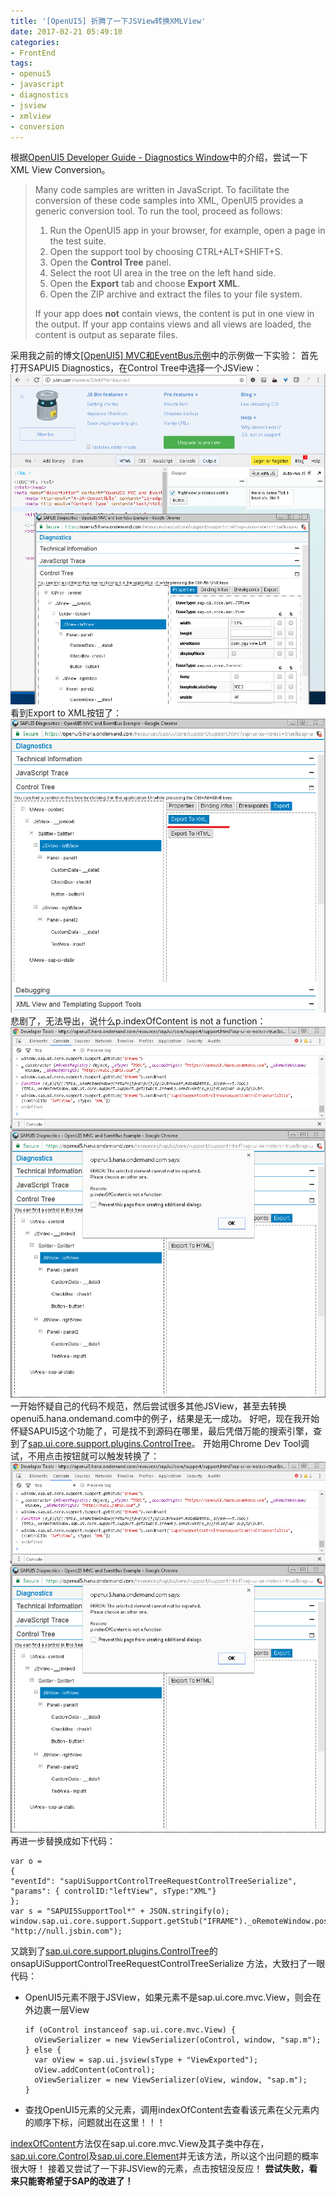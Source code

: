 ```yaml
---
title: '[OpenUI5] 折腾了一下JSView转换XMLView'
date: 2017-02-21 05:49:10
categories: 
- FrontEnd
tags: 
- openui5
- javascript
- diagnostics
- jsview
- xmlview
- conversion
---
```


根据[OpenUI5 Developer Guide - Diagnostics Window](https://openui5.netweaver.ondemand.com/#docs/guide/6ec18e80b0ce47f290bc2645b0cc86e6.html)中的介绍，尝试一下XML View Conversion。  

> Many code samples are written in JavaScript. To facilitate the conversion of these code samples into XML, OpenUI5 provides a generic conversion tool. To run the tool, proceed as follows:
> 1.  Run the OpenUI5 app in your browser, for example, open a page in the test suite.
> 2.  Open the support tool by choosing CTRL+ALT+SHIFT+S.
> 3.  Open the **Control Tree** panel.
> 4.  Select the root UI area in the tree on the left hand side.
> 5.  Open the **Export** tab and choose **Export XML**.
> 6.  Open the ZIP archive and extract the files to your file system.
>
>If your app does **not** contain views, the content is put in one view in the output. If your app contains views and all views are loaded, the content is output as separate files.

采用我之前的博文[[OpenUI5] MVC和EventBus示例](/post/openui5_mvc和eventbus示例)中的示例做一下实验：
首先打开SAPUI5 Diagnostics，在Control Tree中选择一个JSView：![Openui5 Diagnostics](/images/2017/02/Openui5_Diagnostics.png)
看到Export to XML按钮了：![Openui5 Diagnostics ExportToXml](/images/2017/02/Openui5_Diagnostics_ExportToXml.png)
悲剧了，无法导出，说什么p.indexOfContent is not a function：![Openui5 Diagnostics ExportToXml error](/images/2017/02/Openui5_Diagnostics_ExportToXml_Error.png)
一开始怀疑自己的代码不规范，然后尝试很多其他JSView，甚至去转换openui5.hana.ondemand.com中的例子，结果是无一成功。
好吧，现在我开始怀疑SAPUI5这个功能了，可是找不到源码在哪里，最后凭借万能的搜索引擎，查到了[sap.ui.core.support.plugins.ControlTree](https://github.com/frank3b/DemoMaestro/blob/master/resources/sap/ui/core/support/plugins/ControlTree-dbg.js)。
开始用Chrome Dev Tool调试，不用点击按钮就可以触发转换了：![Openui5 Diagnostics ExportToXml debug error](/images/2017/02/Openui5_Diagnostics_ExportToXml_debugError.png)
再进一步替换成如下代码：
```
var o = 
{
"eventId": "sapUiSupportControlTreeRequestControlTreeSerialize",
"params": { controlID:"leftView", sType:"XML"}
};
var s = "SAPUI5SupportTool*" + JSON.stringify(o);
window.sap.ui.core.support.Support.getStub("IFRAME")._oRemoteWindow.postMessage(s, "http://null.jsbin.com");
```
又跳到了[sap.ui.core.support.plugins.ControlTree](https://github.com/frank3b/DemoMaestro/blob/master/resources/sap/ui/core/support/plugins/ControlTree-dbg.js)的onsapUiSupportControlTreeRequestControlTreeSerialize 方法，大致扫了一眼代码：
* OpenUI5元素不限于JSView，如果元素不是sap.ui.core.mvc.View，则会在外边裹一层View  
  ```
  if (oControl instanceof sap.ui.core.mvc.View) {
    oViewSerializer = new ViewSerializer(oControl, window, "sap.m");
  } else {
    var oView = sap.ui.jsview(sType + "ViewExported");
    oView.addContent(oControl);
    oViewSerializer = new ViewSerializer(oView, window, "sap.m");
  }
  ```
* 查找OpenUI5元素的父元素，调用indexOfContent去查看该元素在父元素内的顺序下标，问题就出在这里！！！

[indexOfContent](https://openui5.hana.ondemand.com/#docs/api/symbols/sap.ui.core.mvc.View.html#indexOfContent)方法仅在sap.ui.core.mvc.View及其子类中存在，[sap.ui.core.Control](https://openui5.hana.ondemand.com/#docs/api/symbols/sap.ui.core.Control.html)及[sap.ui.core.Element](https://openui5.hana.ondemand.com/#docs/api/symbols/sap.ui.core.Element.html)并无该方法，所以这个出问题的概率很大呀！
接着又尝试了一下非JSView的元素，点击按钮没反应！
**尝试失败，看来只能寄希望于SAP的改进了！**